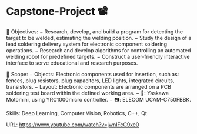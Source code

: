 # Capstone-Project 📽️
🏹 Objectives:
− Research, develop, and build a program for detecting the target to be welded, estimating the welding position.
− Study the design of a lead soldering delivery system for electronic component soldering operations.
− Research and develop algorithms for controlling an automated welding robot for predefined targets.
− Construct a user-friendly interactive interface to serve educational and research purposes.

🔭 Scope:
− Objects: Electronic components used for insertion, such as: fences, plug resistors, plug capacitors, LED lights, integrated circuits, transistors.
− Layout: Electronic components are arranged on a PCB soldering test board within the defined working area.
− 🤖: Yaskawa Motomini, using YRC1000micro controller.
− 📷: ELECOM UCAM-C750FBBK.

Skills: Deep Learning, Computer Vision, Robotics, C++, Qt

URL: https://www.youtube.com/watch?v=jwnIFcC9xe0
